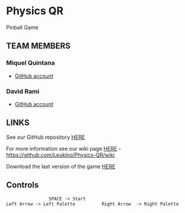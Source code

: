 # Physics QR
Pinball Game

## TEAM MEMBERS

### Miquel Quintana
- [GitHub account](https://github.com/Leukino)

### David Rami
- [GitHub account](https://github.com/Paideieitor)

## LINKS
See our GitHub repository [HERE](https://github.com/Leukino/Physics-QR.git)

For more information see our wiki page [HERE](https://github.com/Leukino/Physics-QR/wiki) - https://github.com/Leukino/Physics-QR/wiki

Download the last version of the game [HERE](https://github.com/Leukino/Physics-QR/releases)

## Controls
		
	 				SPACE -> Start 									
	Left Arrow -> Left Palette			Right Arrow  -> Right Palette				
		 									
								

